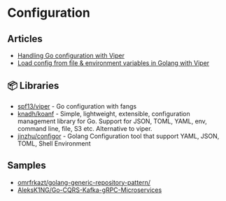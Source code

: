 # Configuration

## Articles
- [Handling Go configuration with Viper](https://blog.logrocket.com/handling-go-configuration-viper/)
- [Load config from file & environment variables in Golang with Viper](https://dev.to/techschoolguru/load-config-from-file-environment-variables-in-golang-with-viper-2j2d)
## 📦 Libraries
- [spf13/viper](https://github.com/spf13/viper) - Go configuration with fangs
- [knadh/koanf](https://github.com/knadh/koanf) - Simple, lightweight, extensible, configuration management library for Go. Support for JSON, TOML, YAML, env, command line, file, S3 etc. Alternative to viper.
- [jinzhu/configor](https://github.com/jinzhu/configor) - Golang Configuration tool that support YAML, JSON, TOML, Shell Environment
## Samples
- [omrfrkazt/golang-generic-repository-pattern/](https://github.com/omrfrkazt/golang-generic-repository-pattern/)
- [AleksK1NG/Go-CQRS-Kafka-gRPC-Microservices](https://github.com/AleksK1NG/Go-CQRS-Kafka-gRPC-Microservices)